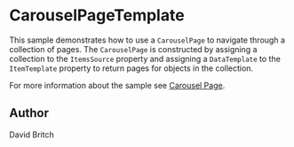CarouselPageTemplate
====================

This sample demonstrates how to use a `CarouselPage` to navigate through a collection of pages. The `CarouselPage` is constructed by assigning a collection to the `ItemsSource` property and assigning a `DataTemplate` to the `ItemTemplate` property to return pages for objects in the collection.

For more information about the sample see [Carousel Page](http://developer.xamarin.com/guides/cross-platform/xamarin-forms/user-interface/navigation/carousel-page/).

Author
------

David Britch
